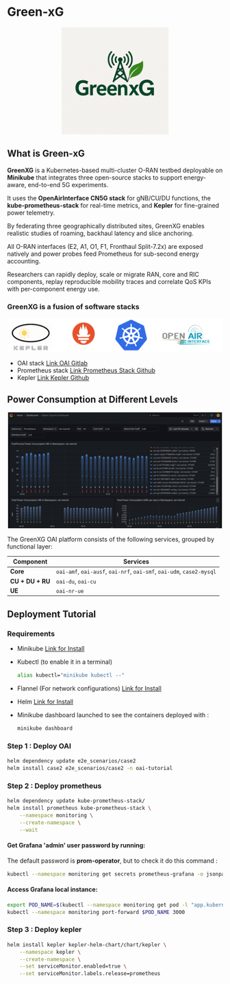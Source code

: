 # Green-xG


<p align="center">
<img src="images/greenxg.png" alt="logo GreenXG" style="width:250px;"/>
</p>

## What is Green-xG

**GreenXG** is a Kubernetes-based multi-cluster O-RAN testbed deployable on **Minikube** that integrates three open-source stacks to support energy-aware, end-to-end 5G experiments.

It uses the **OpenAirInterface CN5G stack** for gNB/CU/DU functions, the **kube-prometheus-stack** for real-time metrics, and **Kepler** for fine-grained power telemetry.

By federating three geographically distributed sites, GreenXG enables realistic studies of roaming, backhaul latency and slice anchoring.

All O-RAN interfaces (E2, A1, O1, F1, Fronthaul Split-7.2x) are exposed natively and power probes feed Prometheus for sub-second energy accounting.

Researchers can rapidly deploy, scale or migrate RAN, core and RIC components, replay reproducible mobility traces and correlate QoS KPIs with per-component energy use.

### GreenXG is a fusion of software stacks 

<p align="center">
<img src="images/stack.png" alt="Stack" style="width:500px;"/>
</p>

- OAI stack [Link OAI Gitlab](https://gitlab.eurecom.fr/oai/cn5g/oai-cn5g-fed)
- Prometheus stack [Link Prometheus Stack Github](https://github.com/prometheus-community/helm-charts/tree/main/charts/kube-prometheus-stack)
- Kepler [Link Kepler Github](https://github.com/sustainable-computing-io/kepler-helm-chart/tree/main)



## Power Consumption at Different Levels


<p align="center">
<img src="images/keplerdashboard.png" alt="Kepler dashboard power consumption " style="width:500px;"/>
</p>


The GreenXG OAI platform consists of the following services, grouped by functional layer:

| Component        | Services                                                   |
|------------------|------------------------------------------------------------|
| **Core**         | `oai-amf`, `oai-ausf`, `oai-nrf`, `oai-smf`, `oai-udm`, `case2-mysql` |
| **CU + DU + RU** | `oai-du`, `oai-cu`                                         |
| **UE**           | `oai-nr-ue`                                                |

## Deployment Tutorial

### Requirements

- Minikube [Link for Install](https://kubernetes.io/fr/docs/tasks/tools/install-minikube/)
- Kubectl (to enable it in a terminal)
    ```bash
    alias kubectl="minikube kubectl --"
    ```
- Flannel (For network configurations) [Link for Install](https://github.com/flannel-io/flannel)
- Helm [Link for Install](https://helm.sh/docs/intro/install/)

- Minikube dashboard launched to see the containers deployed with :
    ```bash
    minikube dashboard
    ```


### Step 1 : Deploy OAI

```bash
helm dependency update e2e_scenarios/case2
helm install case2 e2e_scenarios/case2 -n oai-tutorial
```

### Step 2 : Deploy prometheus

```bash
helm dependency update kube-prometheus-stack/
helm install prometheus kube-prometheus-stack \
    --namespace monitoring \
    --create-namespace \
    --wait
```

#### Get Grafana 'admin' user password by running:
The default password is **prom-operator**, but to check it do this command : 
```bash
kubectl --namespace monitoring get secrets prometheus-grafana -o jsonpath="{.data.admin-password}" | base64 -d ; echo
```
#### Access Grafana local instance:
```bash
export POD_NAME=$(kubectl --namespace monitoring get pod -l "app.kubernetes.io/name=grafana,app.kubernetes.io/instance=prometheus" -oname)
kubectl --namespace monitoring port-forward $POD_NAME 3000
```

### Step 3 : Deploy kepler

```bash
helm install kepler kepler-helm-chart/chart/kepler \
    --namespace kepler \
    --create-namespace \
    --set serviceMonitor.enabled=true \
    --set serviceMonitor.labels.release=prometheus 
```
